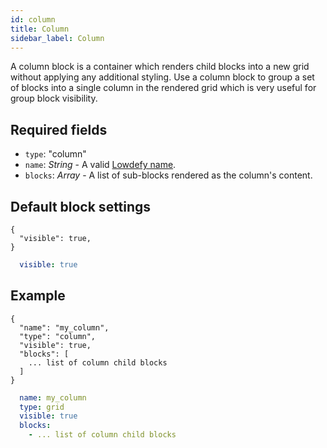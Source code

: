 ```yaml
---
id: column
title: Column
sidebar_label: Column
---
```


A column block is a container which renders child blocks into a new grid without applying any additional styling. Use a column block to group a set of blocks into a single column in the rendered grid which is very useful for group block visibility.

## Required fields

- `type`: "column"
- `name`: _String_ - A valid [Lowdefy name](concepts/lowdefy-file.md#names-and-ids).
- `blocks`: _Array_ - A list of sub-blocks rendered as the column's content.

## Default block settings

<!--DOCUSAURUS_CODE_TABS-->
<!--JSON-->
```json5
{
  "visible": true,
}
```
<!--YAML-->
```yaml
  visible: true
```
<!--END_DOCUSAURUS_CODE_TABS-->

## Example

<!--DOCUSAURUS_CODE_TABS-->
<!--JSON-->
```json5
{
  "name": "my_column",
  "type": "column",
  "visible": true,
  "blocks": [
    ... list of column child blocks
  ]
}
```
<!--YAML-->
```yaml
  name: my_column
  type: grid
  visible: true
  blocks:
    - ... list of column child blocks
```
<!--END_DOCUSAURUS_CODE_TABS-->